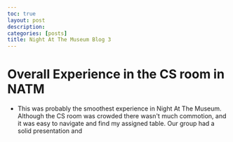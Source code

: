 ```yaml
---
toc: true
layout: post
description:
categories: [posts]
title: Night At The Museum Blog 3
---
```


# Overall Experience in the CS room in NATM
- This was probably the smoothest experience in Night At The Museum. Although the CS room was crowded there wasn't much commotion, and it was easy to navigate and find my assigned table. Our group had a solid presentation and 